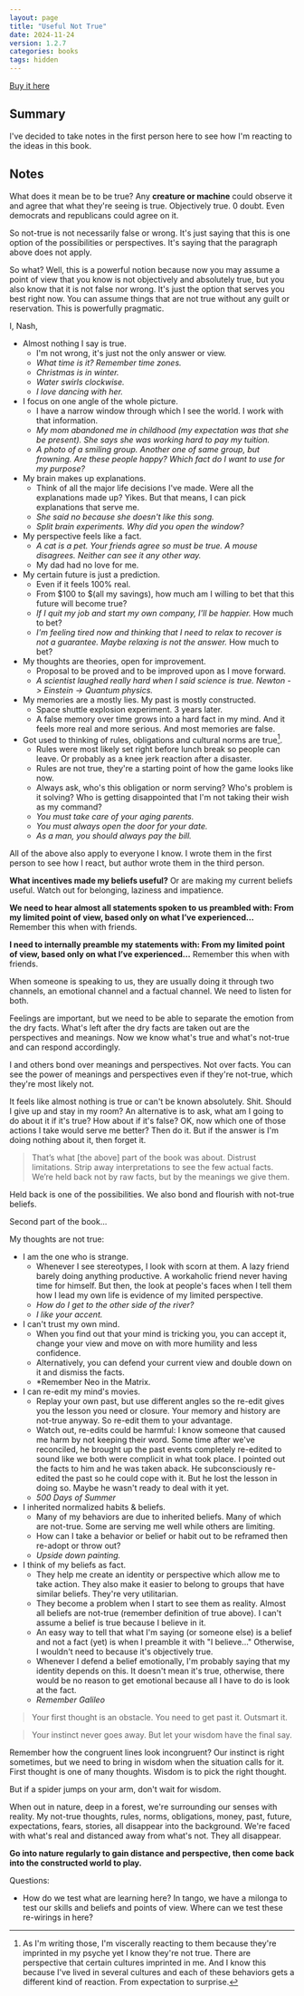 ```yaml
---
layout: page
title: "Useful Not True"
date: 2024-11-24
version: 1.2.7
categories: books
tags: hidden
---
```


[Buy it here](https://sive.rs/u)

## Summary

I've decided to take notes in the first person here to see how I'm reacting to the ideas in this book.

## Notes

What does it mean be to be true? Any **creature or machine** could observe it and agree that what they're seeing is true. Objectively true. 0 doubt. Even democrats and republicans could agree on it.

So not-true is not necessarily false or wrong. It's just saying that this is one option of the possibilities or perspectives. It's saying that the paragraph above does not apply.

So what? Well, this is a powerful notion because now you may assume a point of view that you know is not objectively and absolutely true, but you also know that it is not false nor wrong. It's just the option that serves you best right now. You can assume things that are not true without any guilt or reservation. This is powerfully pragmatic.

I, Nash,

- Almost nothing I say is true.
  - I'm not wrong, it's just not the only answer or view.
  - _What time is it? Remember time zones._
  - _Christmas is in winter._
  - _Water swirls clockwise._
  - _I love dancing with her._
- I focus on one angle of the whole picture.
  - I have a narrow window through which I see the world. I work with that information.
  - _My mom abandoned me in childhood (my expectation was that she be present). She says she was working hard to pay my tuition._
  - _A photo of a smiling group. Another one of same group, but frowning. Are these people happy? Which fact do I want to use for my purpose?_
- My brain makes up explanations.
  - Think of all the major life decisions I've made. Were all the explanations made up? Yikes. But that means, I can pick explanations that serve me.
  - _She said no because she doesn't like this song._
  - _Split brain experiments. Why did you open the window?_
- My perspective feels like a fact.
  - _A cat is a pet. Your friends agree so must be true. A mouse disagrees. Neither can see it any other way._
  - My dad had no love for me.
- My certain future is just a prediction.
  - Even if it feels 100% real.
  - From $100 to $(all my savings), how much am I willing to bet that this future will become true?
  - _If I quit my job and start my own company, I'll be happier._ How much to bet?
  - _I'm feeling tired now and thinking that I need to relax to recover is not a guarantee. Maybe relaxing is not the answer._ How much to bet?
- My thoughts are theories, open for improvement.
  - Proposal to be proved and to be improved upon as I move forward.
  - _A scientist laughed really hard when I said science is true. Newton -> Einstein -> Quantum physics._
- My memories are a mostly lies. My past is mostly constructed.
  - Space shuttle explosion experiment. 3 years later.
  - A false memory over time grows into a hard fact in my mind. And it feels more real and more serious. And most memories are false.
- Got used to thinking of rules, obligations and cultural norms are true[^1].
  - Rules were most likely set right before lunch break so people can leave. Or probably as a knee jerk reaction after a disaster.
  - Rules are not true, they're a starting point of how the game looks like now.
  - Always ask, who's this obligation or norm serving? Who's problem is it solving? Who is getting disappointed that I'm not taking their wish as my command?
  - _You must take care of your aging parents._
  - _You must always open the door for your date._
  - _As a man, you should always pay the bill._

All of the above also apply to everyone I know. I wrote them in the first person to see how I react, but author wrote them in the third person.

[^1]: As I'm writing those, I'm viscerally reacting to them because they're imprinted in my psyche yet I know they're not true. There are perspective that certain cultures imprinted in me. And I know this because I've lived in several cultures and each of these behaviors gets a different kind of reaction. From expectation to surprise.

**What incentives made my beliefs useful?** Or are making my current beliefs useful. Watch out for belonging, laziness and impatience.

**We need to hear almost all statements spoken to us preambled with: From my limited point of view, based only on what I’ve experienced…** Remember this when with friends.

**I need to internally preamble my statements with: From my limited point of view, based only on what I’ve experienced…** Remember this when with friends.

When someone is speaking to us, they are usually doing it through two channels, an emotional channel and a factual channel. We need to listen for both.

Feelings are important, but we need to be able to separate the emotion from the dry facts. What's left after the dry facts are taken out are the perspectives and meanings. Now we know what's true and what's not-true and can respond accordingly.

I and others bond over meanings and perspectives. Not over facts. You can see the power of meanings and perspectives even if they're not-true, which they're most likely not.

It feels like almost nothing is true or can't be known absolutely. Shit. Should I give up and stay in my room? An alternative is to ask, what am I going to do about it if it's true? How about if it's false? OK, now which one of those actions I take would serve me better? Then do it. But if the answer is I'm doing nothing about it, then forget it.

> That’s what [the above] part of the book was about. Distrust limitations. Strip away interpretations to see the few actual facts. We’re held back not by raw facts, but by the meanings we give them.

Held back is one of the possibilities. We also bond and flourish with not-true beliefs.

Second part of the book...

My thoughts are not true:

- I am the one who is strange.
  - Whenever I see stereotypes, I look with scorn at them. A lazy friend barely doing anything productive. A workaholic friend never having time for himself. But then, the look at people's faces when I tell them how I lead my own life is evidence of my limited perspective.
  - _How do I get to the other side of the river?_
  - _I like your accent._
- I can't trust my own mind.
  - When you find out that your mind is tricking you, you can accept it, change your view and move on with more humility and less confidence.
  - Alternatively, you can defend your current view and double down on it and dismiss the facts.
  - \*Remember Neo in the Matrix.
- I can re-edit my mind's movies.
  - Replay your own past, but use different angles so the re-edit gives you the lesson you need or closure. Your memory and history are not-true anyway. So re-edit them to your advantage.
  - Watch out, re-edits could be harmful: I know someone that caused me harm by not keeping their word. Some time after we've reconciled, he brought up the past events completely re-edited to sound like we both were complicit in what took place. I pointed out the facts to him and he was taken aback. He subconsciously re-edited the past so he could cope with it. But he lost the lesson in doing so. Maybe he wasn't ready to deal with it yet.
  - _500 Days of Summer_
- I inherited normalized habits & beliefs.
  - Many of my behaviors are due to inherited beliefs. Many of which are not-true. Some are serving me well while others are limiting.
  - How can I take a behavior or belief or habit out to be reframed then re-adopt or throw out?
  - _Upside down painting._
- I think of my beliefs as fact.
  - They help me create an identity or perspective which allow me to take action. They also make it easier to belong to groups that have similar beliefs. They're very utilitarian.
  - They become a problem when I start to see them as reality. Almost all beliefs are not-true (remember definition of true above). I can't assume a belief is true because I believe in it.
  - An easy way to tell that what I'm saying (or someone else) is a belief and not a fact (yet) is when I preamble it with "I believe..." Otherwise, I wouldn't need to because it's objectively true.
  - Whenever I defend a belief emotionally, I'm probably saying that my identity depends on this. It doesn't mean it's true, otherwise, there would be no reason to get emotional because all I have to do is look at the fact.
  - _Remember Galileo_

> Your first thought is an obstacle. You need to get past it. Outsmart it.

> Your instinct never goes away. But let your wisdom have the final say.

Remember how the congruent lines look incongruent? Our instinct is right sometimes, but we need to bring in wisdom when the situation calls for it. First thought is one of many thoughts. Wisdom is to pick the right thought.

But if a spider jumps on your arm, don't wait for wisdom.

When out in nature, deep in a forest, we're surrounding our senses with reality. My not-true thoughts, rules, norms, obligations, money, past, future, expectations, fears, stories, all disappear into the background. We're faced with what's real and distanced away from what's not. They all disappear.

**Go into nature regularly to gain distance and perspective, then come back into the constructed world to play.**

Questions:

- How do we test what are learning here? In tango, we have a milonga to test our skills and beliefs and points of view. Where can we test these re-wirings in here?
